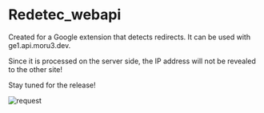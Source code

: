 # Redetec_webapi

Created for a Google extension that detects redirects.
It can be used with ge1.api.moru3.dev.

Since it is processed on the server side, the IP address will not be revealed to the other site!

Stay tuned for the release!


![request](https://cdn.discordapp.com/attachments/783681004513918999/785725865970892840/unknown.png)
